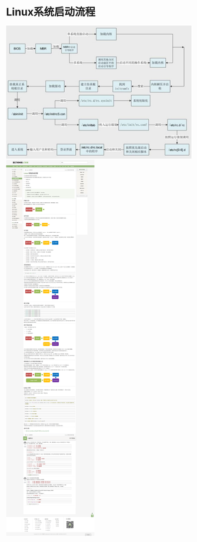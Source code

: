 # Linux系统启动流程

![image](/my_blog/images/linux-start-process-flow1.jpg)
![image](/my_blog/images/linux-start-process-flow.png)